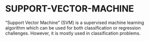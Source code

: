 # SUPPORT-VECTOR-MACHINE
“Support Vector Machine” (SVM) is a supervised machine learning algorithm which can be used for both classification or regression challenges. However, it is mostly used in classification problems.
